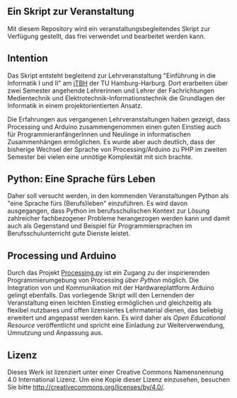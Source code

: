 ## Ein Skript zur Veranstaltung

Mit diesem Repository wird ein veranstaltungsbegleitendes Skript zur Verfügung gestellt, das frei verwendet und bearbeitet werden kann. 

## Intention

Das Skript entsteht begleitend zur Lehrveranstaltung "Einführung in die Informatik I und II" am [iTBH](http://itbh-hh.de/de/) der TU Hamburg-Harburg. Dort erarbeiten über zwei Semester angehende Lehrerinnen und Lehrer der Fachrichtungen Medientechnik und Elektrotechnik-Informationstechnik die Grundlagen der Informatik in einem projektorientierten Ansatz.

Die Erfahrungen aus vergangenen Lehrveranstaltungen haben gezeigt, dass Processing und Arduino zusammengenommen einen guten Einstieg auch für ProgrammieranfängerInnen und Neulinge in informatischen Zusammenhängen ermöglichen. Es wurde aber auch deutlich, dass der bisherige Wechsel der Sprache von Processing/Arduino zu PHP im zweiten Semester bei vielen eine unnötige Komplexität mit sich brachte.

## Python: Eine Sprache fürs Leben

Daher soll versucht werden, in den kommenden Veranstaltungen Python als "eine Sprache fürs (Berufs)leben" einzuführen. Es wird davon ausgegangen, dass Python im berufsschulischen Kontext zur Lösung zahlreicher fachbezogener Probleme herangezogen werden kann und damit auch als Gegenstand und Beispiel für Programmiersprachen im Berufsschulunterricht gute Dienste leistet.

## Processing und Arduino

Durch das Projekt [Processing.py](http://py.processing.org) ist ein Zugang zu der inspirierenden Programmierumgebung von Processing *über Python* möglich. Die Integration von und Kommunikation mit der Hardwareplattform Arduino gelingt ebenfalls. Das vorliegende Skript will den Lernenden der Veranstaltung einen leichten Einstieg ermöglichen und gleichzeitig als flexibel nutzbares und offen lizensiertes Lehrmaterial dienen, das beliebig erweitert und angepasst werden kann. Es wird daher als *Open Educational Resource* veröffentlicht und spricht eine Einladung zur Weiterverwendung, Umnutzung und Anpassung aus.

## Lizenz

Dieses Werk ist lizenziert unter einer Creative Commons Namensnennung 4.0 International Lizenz. Um eine Kopie dieser Lizenz einzusehen, besuchen Sie bitte http://creativecommons.org/licenses/by/4.0/.
